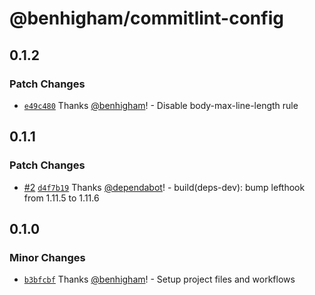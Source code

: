 # @benhigham/commitlint-config

## 0.1.2

### Patch Changes

- [`e49c480`](https://github.com/benhigham/commitlint-config/commit/e49c480b659a99366ec24e4bfb812edb520034a7) Thanks [@benhigham](https://github.com/benhigham)! - Disable body-max-line-length rule

## 0.1.1

### Patch Changes

- [#2](https://github.com/benhigham/commitlint-config/pull/2) [`d4f7b19`](https://github.com/benhigham/commitlint-config/commit/d4f7b199931063bd0ca9c6a88be9bc4497e999c2) Thanks [@dependabot](https://github.com/apps/dependabot)! - build(deps-dev): bump lefthook from 1.11.5 to 1.11.6

## 0.1.0

### Minor Changes

- [`b3bfcbf`](https://github.com/benhigham/commitlint-config/commit/b3bfcbfc8e15118f09a1f8d4559240415647b30f) Thanks [@benhigham](https://github.com/benhigham)! - Setup project files and workflows
